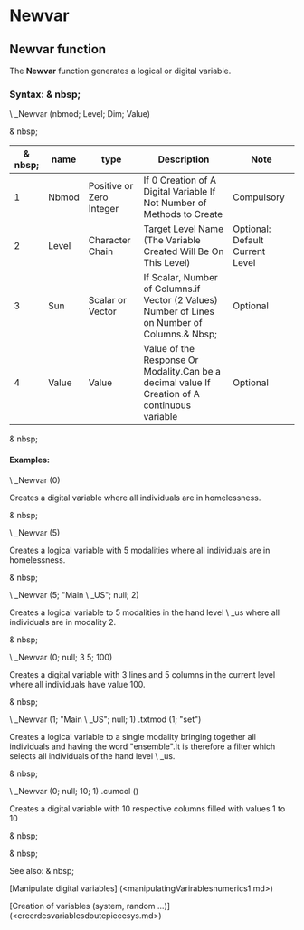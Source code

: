 # Newvar

## Newvar function

The **Newvar** function generates a logical or digital variable.

### Syntax: & nbsp;

\ _Newvar (nbmod; Level; Dim; Value)

& nbsp;

| & nbsp; | **name** | **type** | **Description** | **Note** |
| --- | --- | --- | --- | --- |
| &#49; | Nbmod | Positive or Zero Integer | If 0 Creation of A Digital Variable If Not Number of Methods to Create | Compulsory |
| &#50; | Level | Character Chain | Target Level Name (The Variable Created Will Be On This Level) | Optional: Default Current Level |
| &#51; | Sun | Scalar or Vector | If Scalar, Number of Columns.if Vector (2 Values) Number of Lines on Number of Columns.& Nbsp; | Optional |
| &#52; | Value | Value | Value of the Response Or Modality.Can be a decimal value If Creation of A continuous variable | Optional |


& nbsp;

#### Examples:

\ _Newvar (0)

Creates a digital variable where all individuals are in homelessness.

& nbsp;

\ _Newvar (5)

Creates a logical variable with 5 modalities where all individuals are in homelessness.

& nbsp;

\ _Newvar (5; "Main \ _US"; null; 2)

Creates a logical variable to 5 modalities in the hand level \ _us where all individuals are in modality 2.

& nbsp;

\ _Newvar (0; null; 3 5; 100)

Creates a digital variable with 3 lines and 5 columns in the current level where all individuals have value 100.

& nbsp;

\ _Newvar (1; "Main \ _US"; null; 1) .txtmod (1; "set")

Creates a logical variable to a single modality bringing together all individuals and having the word "ensemble".It is therefore a filter which selects all individuals of the hand level \ _us.

& nbsp;

\ _Newvar (0; null; 10; 1) .cumcol ()

Creates a digital variable with 10 respective columns filled with values ​​1 to 10

& nbsp;

& nbsp;

See also: & nbsp;

[Manipulate digital variables] (<manipulatingVarirablesnumerics1.md>)

[Creation of variables (system, random ...)] (<creerdesvariablesdoutepiecesys.md>)